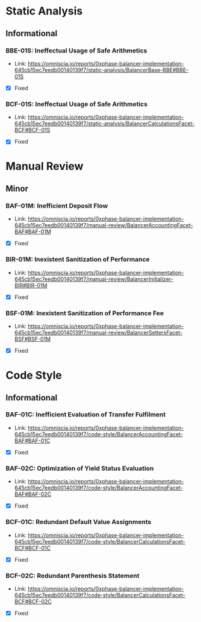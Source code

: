# Static Analysis

## Informational

### BBE-01S: Ineffectual Usage of Safe Arithmetics

- Link: https://omniscia.io/reports/0xphase-balancer-implementation-645cb15ec7eedb00140139f7/static-analysis/BalancerBase-BBE#BBE-01S
- [x] Fixed

### BCF-01S: Ineffectual Usage of Safe Arithmetics

- Link: https://omniscia.io/reports/0xphase-balancer-implementation-645cb15ec7eedb00140139f7/static-analysis/BalancerCalculationsFacet-BCF#BCF-01S
- [x] Fixed

# Manual Review

## Minor

### BAF-01M: Inefficient Deposit Flow

- Link: https://omniscia.io/reports/0xphase-balancer-implementation-645cb15ec7eedb00140139f7/manual-review/BalancerAccountingFacet-BAF#BAF-01M
- [x] Fixed

### BIR-01M: Inexistent Sanitization of Performance

- Link: https://omniscia.io/reports/0xphase-balancer-implementation-645cb15ec7eedb00140139f7/manual-review/BalancerInitializer-BIR#BIR-01M
- [x] Fixed

### BSF-01M: Inexistent Sanitization of Performance Fee

- Link: https://omniscia.io/reports/0xphase-balancer-implementation-645cb15ec7eedb00140139f7/manual-review/BalancerSettersFacet-BSF#BSF-01M
- [x] Fixed

# Code Style

## Informational

### BAF-01C: Inefficient Evaluation of Transfer Fulfilment

- Link: https://omniscia.io/reports/0xphase-balancer-implementation-645cb15ec7eedb00140139f7/code-style/BalancerAccountingFacet-BAF#BAF-01C
- [x] Fixed

### BAF-02C: Optimization of Yield Status Evaluation

- Link: https://omniscia.io/reports/0xphase-balancer-implementation-645cb15ec7eedb00140139f7/code-style/BalancerAccountingFacet-BAF#BAF-02C
- [x] Fixed

### BCF-01C: Redundant Default Value Assignments

- Link: https://omniscia.io/reports/0xphase-balancer-implementation-645cb15ec7eedb00140139f7/code-style/BalancerCalculationsFacet-BCF#BCF-01C
- [x] Fixed

### BCF-02C: Redundant Parenthesis Statement

- Link: https://omniscia.io/reports/0xphase-balancer-implementation-645cb15ec7eedb00140139f7/code-style/BalancerCalculationsFacet-BCF#BCF-02C
- [x] Fixed
